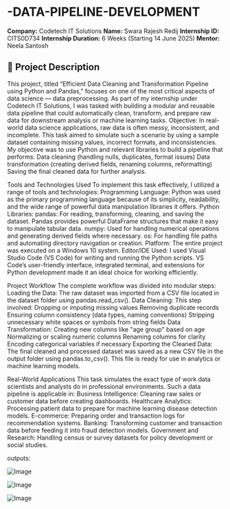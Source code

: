 # -DATA-PIPELINE-DEVELOPMENT
**Company:** Codetech IT Solutions 
**Name:** Swara Rajesh Redij 
**Internship ID:** CITS0D734 
**Internship Duration:** 6 Weeks (Starting 14 June 2025) 
**Mentor:** Neela Santosh  

## 📁 Project Description
This project, titled “Efficient Data Cleaning and Transformation Pipeline using Python and Pandas,” focuses on one of the most critical aspects of data science — data preprocessing. As part of my internship under Codetech IT Solutions, I was tasked with building a modular and reusable data pipeline that could automatically clean, transform, and prepare raw data for downstream analysis or machine learning tasks.
Objective:
In real-world data science applications, raw data is often messy, inconsistent, and incomplete. This task aimed to simulate such a scenario by using a sample dataset containing missing values, incorrect formats, and inconsistencies. My objective was to use Python and relevant libraries to build a pipeline that performs:
Data cleaning (handling nulls, duplicates, format issues)
Data transformation (creating derived fields, renaming columns, reformatting)
Saving the final cleaned data for further analysis.

Tools and Technologies Used
To implement this task effectively, I utilized a range of tools and technologies:
Programming Language:
Python was used as the primary programming language because of its simplicity, readability, and the wide range of powerful data manipulation libraries it offers.
Python Libraries:
pandas: For reading, transforming, cleaning, and saving the dataset. Pandas provides powerful DataFrame structures that make it easy to manipulate tabular data.
numpy: Used for handling numerical operations and generating derived fields where necessary.
os: For handling file paths and automating directory navigation or creation.
Platform:
The entire project was executed on a Windows 10 system.
Editor/IDE Used:
I used Visual Studio Code (VS Code) for writing and running the Python scripts. VS Code’s user-friendly interface, integrated terminal, and extensions for Python development made it an ideal choice for working efficiently.

Project Workflow
The complete workflow was divided into modular steps:
Loading the Data:
The raw dataset was imported from a CSV file located in the dataset folder using pandas.read_csv().
Data Cleaning:
This step involved:
Dropping or imputing missing values
Removing duplicate records
Ensuring column consistency (data types, naming conventions)
Stripping unnecessary white spaces or symbols from string fields
Data Transformation:
Creating new columns like "age group" based on age
Normalizing or scaling numeric columns
Renaming columns for clarity
Encoding categorical variables if necessary
Exporting the Cleaned Data:
The final cleaned and processed dataset was saved as a new CSV file in the output folder using pandas.to_csv(). This file is ready for use in analytics or machine learning models.

Real-World Applications
This task simulates the exact type of work data scientists and analysts do in professional environments. Such a data pipeline is applicable in:
Business Intelligence: Cleaning raw sales or customer data before creating dashboards.
Healthcare Analytics: Processing patient data to prepare for machine learning disease detection models.
E-commerce: Preparing order and transaction logs for recommendation systems.
Banking: Transforming customer and transaction data before feeding it into fraud detection models.
Government and Research: Handling census or survey datasets for policy development or social studies.

outputs:

![Image](https://github.com/user-attachments/assets/df075499-b3bf-4984-8d7f-483b1d89fc20) 

![Image](https://github.com/user-attachments/assets/77b8ae77-9120-4adf-b11f-0aa3363ccce2)

![Image](https://github.com/user-attachments/assets/841e5e53-a068-42b4-a3fe-7aff09a59715)




